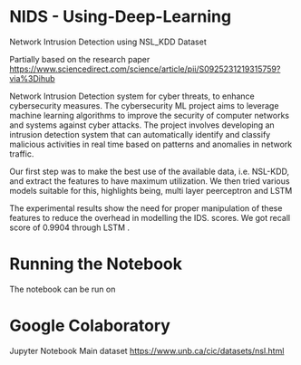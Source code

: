 # NIDS - Using-Deep-Learning
Network Intrusion Detection using NSL_KDD Dataset

Partially based on the research paper https://www.sciencedirect.com/science/article/pii/S0925231219315759?via%3Dihub

Network Intrusion Detection system for cyber threats, to enhance cybersecurity measures. The cybersecurity ML project aims to leverage machine learning algorithms to improve the security of computer networks and systems against cyber attacks. The project involves developing an intrusion detection system that can automatically identify and classify malicious activities in real time based on patterns and anomalies in network traffic.

Our first step was to make the best use of the available data, i.e. NSL-KDD, and extract the features to have maximum utilization. We then tried various models suitable for this, highlights being, multi layer peerceptron and LSTM

The experimental results show the need for proper manipulation of these features to reduce the overhead in modelling the IDS. scores. We got recall score of 0.9904 through LSTM .

# Running the Notebook
The notebook can be run on

# Google Colaboratory
Jupyter Notebook
Main dataset
https://www.unb.ca/cic/datasets/nsl.html
